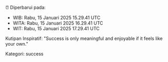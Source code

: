 ⏰ Diperbarui pada:
- WIB: Rabu, 15 Januari 2025 15.29.41 UTC
- WITA: Rabu, 15 Januari 2025 16.29.41 UTC
- WIT: Rabu, 15 Januari 2025 17.29.41 UTC

Kutipan Inspiratif:
"Success is only meaningful and enjoyable if it feels like your own."


Kategori: success

